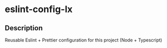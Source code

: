 # eslint-config-lx

## Description
Reusable Eslint + Prettier configuration for this project (Node + Typescript)